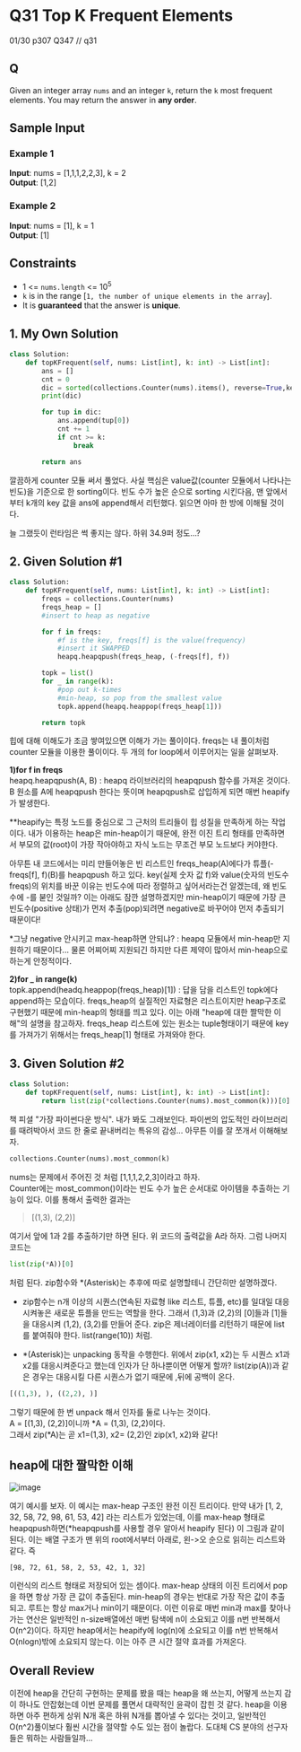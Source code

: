 # Q31 Top K Frequent Elements

01/30 p307 Q347 // q31

## Q

Given an integer array `nums` and an integer `k`, return the `k` most frequent elements. You may return the answer in __any order__.

## Sample Input

### Example 1
__Input__: nums = [1,1,1,2,2,3], k = 2  
__Output__: [1,2]

### Example 2
__Input__: nums = [1], k = 1  
__Output__: [1]


## Constraints

- 1 <= `nums.length` <= 10<sup>5</sup>
- `k` is in the range [`1, the number of unique elements in the array`].
- It is __guaranteed__ that the answer is __unique__.


## 1. My Own Solution

```py
class Solution:
    def topKFrequent(self, nums: List[int], k: int) -> List[int]:
        ans = []
        cnt = 0
        dic = sorted(collections.Counter(nums).items(), reverse=True,key=lambda item: item[1])
        print(dic)

        for tup in dic:
            ans.append(tup[0])
            cnt += 1
            if cnt >= k:
                break

        return ans
```

깔끔하게 counter 모듈 써서 풀었다. 사실 핵심은 value값(counter 모듈에서 나타나는 빈도)을 기준으로 한 sorting이다. 빈도 수가 높은 순으로 sorting 시킨다음, 맨 앞에서부터 k개의 key 값을 ans에 append해서 리턴했다. 읽으면 아마 한 방에 이해될 것이다.

늘 그랬듯이 런타임은 썩 좋지는 않다. 하위 34.9퍼 정도...?


## 2. Given Solution #1

```py
class Solution:
    def topKFrequent(self, nums: List[int], k: int) -> List[int]:
        freqs = collections.Counter(nums)
        freqs_heap = []
        #insert to heap as negative

        for f in freqs:
            #f is the key, freqs[f] is the value(frequency)
            #insert it SWAPPED
            heapq.heapqpush(freqs_heap, (-freqs[f], f))

        topk = list()
        for _ in range(k):
            #pop out k-times
            #min-heap, so pop from the smallest value
            topk.append(heapq.heappop(freqs_heap[1]))

        return topk
```

힙에 대해 이해도가 조금 쌓여있으면 이해가 가는 풀이이다. freqs는 내 풀이처럼 counter 모듈을 이용한 풀이이다. 두 개의 for loop에서 이루어지는 일을 살펴보자.

__1)for f in freqs__  
heapq.heapqpush(A, B) : heapq 라이브러리의 heapqpush 함수를 가져온 것이다. B 원소를 A에 heapqpush 한다는 뜻이며 heapqpush로 삽입하게 되면 매번 heapify가 발생한다.  

**heapify는 특정 노드를 중심으로 그 근처의 트리들이 힙 성질을 만족하게 하는 작업이다. 내가 이용하는 heap은 min-heap이기 때문에, 완전 이진 트리 형태를 만족하면서 부모의 값(root)이 가장 작아야하고 자식 노드는 무조건 부모 노드보다 커야한다. 

아무튼 내 코드에서는 미리 만들어놓은 빈 리스트인 freqs_heap(A)에다가 튜플(-freqs[f], f)(B)를 heapqpush 하고 있다. key(실제 숫자 값 f)와 value(숫자의 빈도수 freqs)의 위치를 바꾼 이유는 빈도수에 따라 정렬하고 싶어서라는건 알겠는데, 왜 빈도수에 -를 붇인 것일까? 이는 아래도 잠깐 설명하겠지만 min-heap이기 때문에 가장 큰 빈도수(positive 상태)가 먼저 추출(pop)되려면 negative로 바꾸어야 먼저 추출되기 때문이다!

*그냥 negative 안시키고 max-heap하면 안되냐? : heapq 모듈에서 min-heap만 지원하기 때문이다... 물론 어찌어찌 지원되긴 하지만 다른 제약이 많아서 min-heap으로 하는게 안정적이다.


__2)for _ in range(k)__  
topk.append(headq.heappop(freqs_heap)[1]) : 답을 담을 리스트인 topk에다 append하는 모습이다. freqs_heap의 실질적인 자료형은 리스트이지만 heap구조로 구현했기 때문에 min-heap의 형태를 띄고 있다. 이는 아래 "heap에 대한 짤막한 이해"의 설명을 참고하자.
freqs_heap 리스트에 있는 원소는 tuple형태이기 때문에 key를 가져가기 위해서는 freqs_heap[1] 형태로 가져와야 한다.

## 3. Given Solution #2

```py
class Solution:
    def topKFrequent(self, nums: List[int], k: int) -> List[int]:
        return list(zip(*collections.Counter(nums).most_common(k)))[0]
```

책 피셜 "가장 파이썬다운 방식". 내가 봐도 그래보인다. 파이썬의 압도적인 라이브러리를 때려박아서 코드 한 줄로 끝내버리는 특유의 감성... 아무튼 이를 잘 쪼개서 이해해보자.  

```py
collections.Counter(nums).most_common(k)
```
nums는 문제에서 주어진 것 처럼 [1,1,1,2,2,3]이라고 하자.  
Counter에는 most_common()이라는 빈도 수가 높은 순서대로 아이템을 추출하는 기능이 있다. 이를 통해서 출력한 결과는
> [(1,3), (2,2)]  

여기서 앞에 1과 2를 추출하기만 하면 된다. 위 코드의 출력값을 A라 하자. 그럼 나머지 코드는 
```py
list(zip(*A))[0]
```
처럼 된다. zip함수와 *(Asterisk)는 추후에 따로 설명할테니 간단히만 설명하겠다. 

- zip함수는 n개 이상의 시퀀스(연속된 자료형 like 리스트, 튜플, etc)를 일대일 대응 시켜놓은 새로운 튜플을 만드는 역할을 한다. 그래서 (1,3)과 (2,2)의 [0]들과 [1]들을 대응시켜 (1,2), (3,2)를 만들어 준다. zip은 제너레이터를 리턴하기 때문에 list를 붙여줘야 한다. list(range(10)) 처럼.

- *(Asterisk)는 unpacking 동작을 수행한다. 위에서 zip(x1, x2)는 두 시퀀스 x1과 x2를 대응시켜준다고 했는데 인자가 단 하나뿐이면 어떻게 할까? list(zip(A))과 같은 경우는 대응시킬 다른 시퀀스가 없기 때문에 ,뒤에 공백이 온다.
```py
[((1,3), ), ((2,2), )]
```
그렇기 때문에 한 번 unpack 해서 인자를 둘로 나누는 것이다.  
A = [(1,3), (2,2)]이니까 *A = (1,3), (2,2)이다.  
그래서 zip(*A)는 곧 x1=(1,3), x2= (2,2)인 zip(x1, x2)와 같다!

## heap에 대한 짤막한 이해

![image](https://user-images.githubusercontent.com/68508521/151704677-80071d1b-c751-44aa-bb49-b30021cf2539.png)

여기 예시를 보자. 이 예시는 max-heap 구조인 완전 이진 트리이다. 만약 내가 [1, 2, 32, 58, 72, 98, 61, 53, 42] 라는 리스트가 있었는데, 이를 max-heap 형태로 heapqpush하면(*heapqpush를 사용할 경우 알아서 heapify 된다) 이 그림과 같이 된다. 이는 배열 구조가 맨 위의 root에서부터 아래로, 왼->오 순으로 읽히는 리스트와 같다. 즉  

```
[98, 72, 61, 58, 2, 53, 42, 1, 32]
```
이런식의 리스트 형태로 저장되어 있는 셈이다. max-heap 상태의 이진 트리에서 pop을 하면 항상 가장 큰 값이 추출된다. min-heap의 경우는 반대로 가장 작은 값이 추출되고. 루트는 항상 max거나 min이기 때문이다. 이런 이유로 매번 min과 max를 찾아나가는 연산은 일반적인 n-size배열에선 매번 탐색에 n이 소요되고 이를 n번 반복해서 O(n^2)이다. 하지만 heap에서는 heapify에 log(n)에 소요되고 이를 n번 반복해서 O(nlogn)밖에 소요되지 않는다. 이는 아주 큰 시간 절약 효과를 가져온다.

## Overall Review

이전에 heap을 간단히 구현하는 문제를 봤을 때는 heap을 왜 쓰는지, 어떻게 쓰는지 감이 하나도 안잡혔는데 이번 문제를 풀면서 대략적인 윤곽이 잡힌 것 같다. heap을 이용하면 아주 편하게 상위 N개 혹은 하위 N개를 뽑아낼 수 있다는 것이고, 일반적인 O(n^2)풀이보다 훨씬 시간을 절약할 수도 있는 점이 놀랍다. 도대체 CS 분야의 선구자들은 뭐하는 사람들일까...